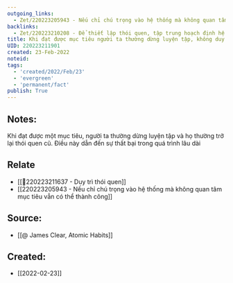 ```yaml
---
outgoing_links:
  - Zet/220223205943 - Nếu chỉ chú trọng vào hệ thống mà không quan tâm mục tiêu vẫn có thể thành công
backlinks:
  - Zet/220223210208 - Để thiết lập thói quen, tập trung hoạch định hệ thống thay vì tập trung mục tiêu
title: Khi đạt được mục tiêu người ta thường dừng luyện tập, không duy trì cuộc chơi
UID: 220223211901
created: 23-Feb-2022
noteid:
tags:
  - 'created/2022/Feb/23'
  - 'evergreen'
  - 'permanent/fact'
publish: True
---
```

## Notes:
Khi đạt được một mục tiêu, người ta thường dừng luyện tập và họ thường trở lại thói quen cũ. Điều này dẫn đến sự thất bại trong quá trình lâu dài

## Relate
- [[💬220223211637 - Duy trì thói quen]]
- [[220223205943 - Nếu chỉ chú trọng vào hệ thống mà không quan tâm mục tiêu vẫn có thể thành công]]

## Source:
- [[@ James Clear, Atomic Habits]]




## Created:
- [[2022-02-23]]
